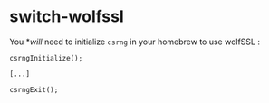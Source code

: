 # switch-wolfssl

You **will* need to initialize `csrng` in your homebrew to use wolfSSL :

```
csrngInitialize();

[...]

csrngExit();
```